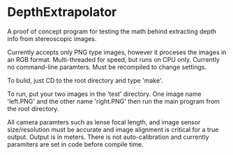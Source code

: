 # DepthExtrapolator
A proof of concept program for testing the math behind extracting depth info from stereoscopic images.

Currently accepts only PNG type images, however it proceses the images in an RGB format.
Multi-threaded for speed, but runs on CPU only.
Currently no command-line paramters. Must be recompiled to change settings.


To bulid, just CD to the root directory and type 'make'.


To run, put your two images in the 'test' directory. One image name 'left.PNG' and the other name 'right.PNG' then run the main program from the root directory.

All camera paramters such as lense focal length, and image sensor size/resolution must be accurate and image alignment is critical for a true output. Output is in meters. There is not auto-calibration and currently paramiters are set in code before compile time.
